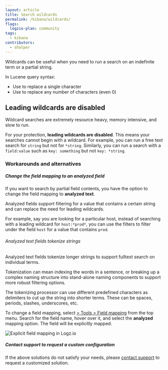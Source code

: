 ```yaml
---
layout: article
title: Search wildcards
permalink: /kibana/wildcards/
flags:
  logzio-plan: community
tags:
  - kibana
contributors:
  - shalper
---
```


Wildcards can be useful when you need to run a search on an indefinite term or a partial string.

In Lucene query syntax:

* Use **<i class="fas fa-question"></i>** to replace a single character
* Use **<i class="fas fa-asterisk"></i>** to replace any number of characters (even 0)

## Leading wildcards are disabled

Wildcard searches are extremely resource heavy, memory intensive, and slow to run.

For your protection, **leading wildcards are disabled**. This means your searches cannot begin with a wildcard. For example, you can run a free text search for `string` but not for `*string`. Similarly, you can run a search with a `field:value` such as `key: something` but not `key: *string`.

### Workarounds and alternatives

<div class="tasklist">

##### Change the field mapping to an **analyzed field**

If you want to search by partial field contents, you have the option to change the field mapping to **analyzed text**.

Analyzed fields support filtering for a value that contains a certain string and can replace the need for leading wildcards.

For example, say you are looking for a particular host, instead of searching with a leading wildcard for `host:*prod*`, you can use the filters to filter under the field `host` for a value that contains `prod`.

###### Analyzed text fields tokenize strings

Analyzed text fields tokenize longer strings to support fulltext search on individual terms. 

Tokenization can mean indexing the words in a sentence, or breaking up a complex naming structure into stand-alone naming components to support more robust filtering options.

The tokenizing processor can use different predefined characters as delimiters to cut up the string into shorter terms. These can be spaces, periods, slashes, underscores, etc.

To change a field mapping,
select [<i class="li li-gear"></i> > Tools > Field mapping](https://app.logz.io/#/dashboard/tools/field-mapping)
from the top menu. Search for the field name, hover over it, and select the **analyzed** mapping option. The field will be explicitly mapped.

![Explicit field mapping in Logz.io](https://dytvr9ot2sszz.cloudfront.net/logz-docs/kibana-mapping/kibana-field-mapping.png)

##### Contact support to request a custom configuration

If the above solutions do not satisfy your needs, please <a href="mailto:help@logz.io?subject=Requesting querying assistance &body= Hi! Please be in touch regarding leading wildcard support for specific fields. Thanks!">contact support</a> to request a customized solution.

</div>